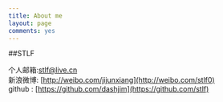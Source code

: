 ```yaml
---
title: About me
layout: page
comments: yes
---
```

  
##STLF    

个人邮箱:stlf@live.cn      
新浪微博: [http://weibo.com/jijunxiang](http://weibo.com/stlf0)      
github : [https://github.com/dashjim](https://github.com/stlf)   
